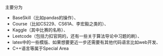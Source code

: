主要分为
* BaseSkill（比如pandas的操作）、
* Course（比如CS229、CS61A、李宏毅之类的）、
* Kaggle（其中比赛的名称）、
* Leetcode（包括力扣官网的，还有一些关于算法导论中习题的刷）、
* latex中的一些模版、如果想要更近一步还需要有其他代码语言比如web开发、
* C++语言等属于Special Area